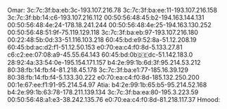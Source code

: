 Omar: 
3c:7c:3f:ba:eb:3c-193.107.216.78
3c:7c:3f:ba:ee:11-193.107.216.158
3c:7c:3f:bb:14:c6-193.107.216.112
00:50:56:48:45:b2-194.163.144.131
00:50:56:48:4e:24-178.18.241.244
00:50:56:48:4e:25-194.163.130.252
00:50:56:48:51:9f-75.119.129.118
3c:7c:3f:ba:eb:97-193.107.216.180  
00:22:48:5b:0d:33-51.116.103.218
60:45:bd:e9:52:8a-51.12.208.19
60:45:bd:ac:d2:f1-51.12.50.153
e0:70:ea:c4:f0:8d-5.133.27.81
c6:c2:ee:07:08:a9-45.55.64.143
60:45:bd:0b:de:dc-51.142.183.0
28:92:4a:33:54:0e-195.154.171.157
b4:2e:99:1b:6d:3f:95.214.53.212
80:38:fb:14:fb:f4-81.218.45.178
3c:7c:3f:ba:e1:77-185.16.39.129
80:38:fb:14:fb:f4-5.133.30.222
e0:70:ea:c4:f0:8d-185.132.250.200
00:1e:67:ee:f1:91-95.214.54.97
Atia: 
b4:2e:99:1b:65:b5-95.214.52.168
b4:2e:99:1b:63:78-178.211.139.134
3c:7c:3f:ba:ea:80-195.3.223.59
00:50:56:48:a1:e3-38.242.135.76
e0:70:ea:c4:f0:8d-81.218.117.37
Hmood: 





